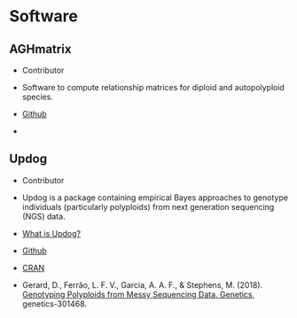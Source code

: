 # Software

## AGHmatrix

- Contributor

- Software to compute relationship matrices for diploid and autopolyploid species. 

- [Github](https://github.com/prmunoz/AGHmatrix)

- 


## Updog

- Contributor

- Updog is a package containing empirical Bayes approaches to genotype individuals (particularly polyploids) from next generation sequencing (NGS) data.

- [What is Updog?](http://dcgerard.github.io/research/2018/03/16/updog.html)  

- [Github](https://github.com/dcgerard/updog)

- [CRAN](https://cran.r-project.org/web/packages/updog/index.html)

- Gerard, D., Ferrão, L. F. V., Garcia, A. A. F., & Stephens, M. (2018). [Genotyping Polyploids from Messy Sequencing Data. Genetics](http://www.genetics.org/content/early/2018/09/05/genetics.118.301468.long), genetics-301468.

